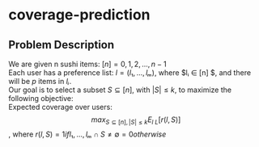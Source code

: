 # coverage-prediction

## Problem Description
We are given n sushi items: $[n] = {0, 1, 2, ..., n−1}$   
Each user has a preference list: $l = (l₁, ..., lₘ)$, where $lᵢ ∈ [n] $, and there will be $p$ items in $lᵢ$.   
Our goal is to select a subset $S ⊆ [n]$, with $|S| ≤ k$, to maximize the following objective:    
Expected coverage over users: $$max_{S ⊆ [n], |S| ≤ k}  E_{l ~ L} [ r(l, S) ]$$, where $r(l, S) = 1 if {l₁, ..., lₘ} ∩ S ≠ ∅  
        = 0 otherwise$







